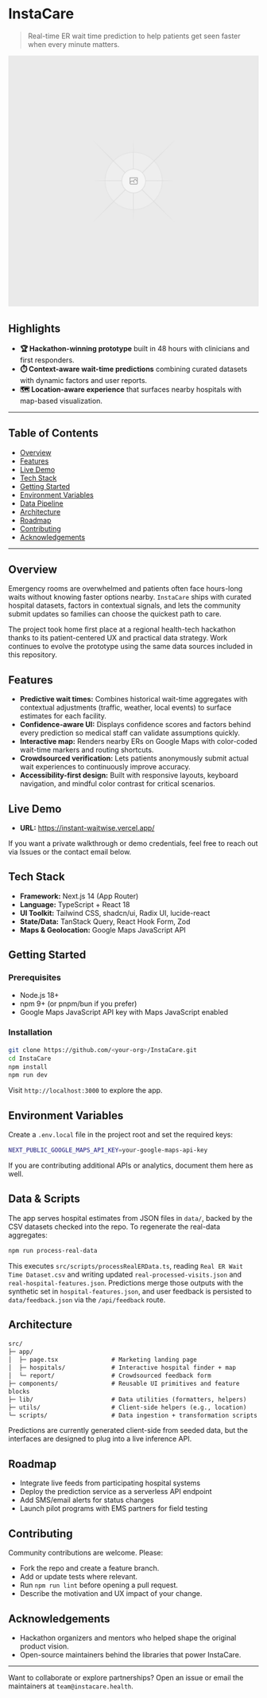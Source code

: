 # InstaCare

> Real-time ER wait time prediction to help patients get seen faster when every minute matters.

![InstaCare hero preview](public/placeholder.svg)

## Highlights

- **🏆 Hackathon-winning prototype** built in 48 hours with clinicians and first responders.
- **⏱️ Context-aware wait-time predictions** combining curated datasets with dynamic factors and user reports.
- **🗺️ Location-aware experience** that surfaces nearby hospitals with map-based visualization.

---

## Table of Contents

- [Overview](#overview)
- [Features](#features)
- [Live Demo](#live-demo)
- [Tech Stack](#tech-stack)
- [Getting Started](#getting-started)
- [Environment Variables](#environment-variables)
- [Data Pipeline](#data-pipeline)
- [Architecture](#architecture)
- [Roadmap](#roadmap)
- [Contributing](#contributing)
- [Acknowledgements](#acknowledgements)

---

## Overview

Emergency rooms are overwhelmed and patients often face hours-long waits without knowing faster options nearby. `InstaCare` ships with curated hospital datasets, factors in contextual signals, and lets the community submit updates so families can choose the quickest path to care.

The project took home first place at a regional health-tech hackathon thanks to its patient-centered UX and practical data strategy. Work continues to evolve the prototype using the same data sources included in this repository.

## Features

- **Predictive wait times:** Combines historical wait-time aggregates with contextual adjustments (traffic, weather, local events) to surface estimates for each facility.
- **Confidence-aware UI:** Displays confidence scores and factors behind every prediction so medical staff can validate assumptions quickly.
- **Interactive map:** Renders nearby ERs on Google Maps with color-coded wait-time markers and routing shortcuts.
- **Crowdsourced verification:** Lets patients anonymously submit actual wait experiences to continuously improve accuracy.
- **Accessibility-first design:** Built with responsive layouts, keyboard navigation, and mindful color contrast for critical scenarios.

## Live Demo

- **URL:** https://instant-waitwise.vercel.app/

If you want a private walkthrough or demo credentials, feel free to reach out via Issues or the contact email below.

## Tech Stack

- **Framework:** Next.js 14 (App Router)
- **Language:** TypeScript + React 18
- **UI Toolkit:** Tailwind CSS, shadcn/ui, Radix UI, lucide-react
- **State/Data:** TanStack Query, React Hook Form, Zod
- **Maps & Geolocation:** Google Maps JavaScript API

## Getting Started

### Prerequisites

- Node.js 18+
- npm 9+ (or pnpm/bun if you prefer)
- Google Maps JavaScript API key with Maps JavaScript enabled

### Installation

```bash
git clone https://github.com/<your-org>/InstaCare.git
cd InstaCare
npm install
npm run dev
```

Visit `http://localhost:3000` to explore the app.

## Environment Variables

Create a `.env.local` file in the project root and set the required keys:

```bash
NEXT_PUBLIC_GOOGLE_MAPS_API_KEY=your-google-maps-api-key
```

If you are contributing additional APIs or analytics, document them here as well.

## Data & Scripts

The app serves hospital estimates from JSON files in `data/`, backed by the CSV datasets checked into the repo. To regenerate the real-data aggregates:

```bash
npm run process-real-data
```

This executes `src/scripts/processRealERData.ts`, reading `Real ER Wait Time Dataset.csv` and writing updated `real-processed-visits.json` and `real-hospital-features.json`. Predictions merge those outputs with the synthetic set in `hospital-features.json`, and user feedback is persisted to `data/feedback.json` via the `/api/feedback` route.

## Architecture

```
src/
├─ app/
│  ├─ page.tsx               # Marketing landing page
│  ├─ hospitals/             # Interactive hospital finder + map
│  └─ report/                # Crowdsourced feedback form
├─ components/               # Reusable UI primitives and feature blocks
├─ lib/                      # Data utilities (formatters, helpers)
├─ utils/                    # Client-side helpers (e.g., location)
└─ scripts/                  # Data ingestion + transformation scripts
```

Predictions are currently generated client-side from seeded data, but the interfaces are designed to plug into a live inference API.

## Roadmap

- Integrate live feeds from participating hospital systems
- Deploy the prediction service as a serverless API endpoint
- Add SMS/email alerts for status changes
- Launch pilot programs with EMS partners for field testing

## Contributing

Community contributions are welcome. Please:

- Fork the repo and create a feature branch.
- Add or update tests where relevant.
- Run `npm run lint` before opening a pull request.
- Describe the motivation and UX impact of your change.

## Acknowledgements

- Hackathon organizers and mentors who helped shape the original product vision.
- Open-source maintainers behind the libraries that power InstaCare.

---

Want to collaborate or explore partnerships? Open an issue or email the maintainers at `team@instacare.health`.

